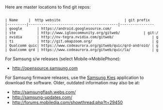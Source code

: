 Here are master locations to find git repos:

<pre><sub>
| Name     |  http website                              | git prefix
|---------|------------------------------------------|----------------
| google       | https://android.googlesource.com/                        | https://android.googlesource.com
| ste          | http://www.igloocommunity.org/gitweb/           | git://igloocommunity.org/git
| nvidia       | http://nv-tegra.nvidia.com/gitweb/                  | git://nv-tegra.nvidia.com
| ti           | http://git.omapzoom.org/                            | git://git.omapzoom.org
| Qualcomm quic| https://www.codeaurora.org/gitweb/quic/qrd-android/ | git://codeaurora.org/quic/qrd-android
| Qualcomm qrd | https://www.codeaurora.org/gitweb/quic/la/          | git://codeaurora.org
</sub></pre>

For Samsung s/w releases (select Mobile->MobilePhone):
   * http://opensource.samsung.com

For Samsung firmware releases, use the [Samsung Kies](http://www.samsung.com/us/kies/) application to download the software.  Older, outdated information may also be at:

   * http://samsungflash.webs.com/
   * http://samsung-updates.com/
   * http://forums.mobiledia.com/showthread.php?t=29450



